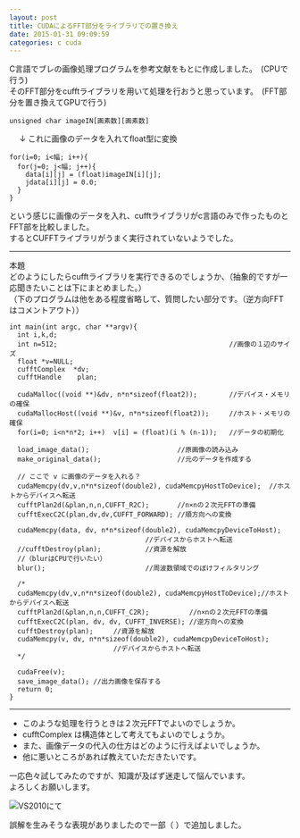 ```yaml
---
layout: post
title: CUDAによるFFT部分をライブラリでの置き換え
date: 2015-01-31 09:09:59
categories: c cuda
---
```

<!-- {% raw %} -->
<p>C言語でブレの画像処理プログラムを参考文献をもとに作成しました。　(CPUで行う)<br>
そのFFT部分をcufftライブラリを用いて処理を行おうと思っています。　(FFT部分を置き換えてGPUで行う)</p>

<pre><code>unsigned char imageIN[画素数][画素数]
</code></pre>

<p>　         ↓  これに画像のデータを入れてfloat型に変換</p>

<pre><code>for(i=0; i&lt;幅; i++){
  for(j=0; j&lt;幅; j++){
    data[i][j] = (float)imageIN[i][j];
    jdata[i][j] = 0.0;
  }
}
</code></pre>

<p>という感じに画像のデータを入れ、cufftライブラリがc言語のみで作ったものとFFT部を比較しました。<br>
するとCUFFTライブラリがうまく実行されていないようでした。</p>

<hr>

<p>本題<br>
  どのようにしたらcufftライブラリを実行できるのでしょうか、（抽象的ですが一応聞きたいことは下にまとめました。）<br>
  （下のプログラムは他をある程度省略して、質問したい部分です。（逆方向FFTはコメントアウト））</p>

<pre><code>int main(int argc, char **argv){
  int i,k,d;
  int n=512;                                           //画像の１辺のサイズ
  float *v=NULL;
  cufftComplex  *dv;
  cufftHandle    plan;

  cudaMalloc((void **)&amp;dv, n*n*sizeof(float2));        //デバイス・メモリの確保
  cudaMallocHost((void **)&amp;v, n*n*sizeof(float2));     //ホスト・メモリの確保
  for(i=0; i&lt;n*n*2; i++)  v[i] = (float)(i % (n-1));   //データの初期化

  load_image_data();                      //原画像の読み込み
  make_original_data();                   //元のデータを作成する

  // ここで v に画像のデータを入れる？
  cudaMemcpy(dv,v,n*n*sizeof(double2), cudaMemcpyHostToDevice);  //ホストからデバイスへ転送
  cufftPlan2d(&amp;plan,n,n,CUFFT_R2C);       //n×nの２次元FFTの準備
  cufftExecC2C(plan,dv,dv,CUFFT_FORWARD); //順方向への変換

  cudaMemcpy(data, dv, n*n*sizeof(double2), cudaMemcpyDeviceToHost);
                                  //デバイスからホストへ転送
  //cufftDestroy(plan);           //資源を解放
  //（blurはCPUで行いたい）
  blur();                         //周波数領域でのぼけフィルタリング

  /*
  cudaMemcpy(dv,v,n*n*sizeof(double2), cudaMemcpyHostToDevice);//ホストからデバイスへ転送
  cufftPlan2d(&amp;plan,n,n,CUFFT_C2R);          //n×nの２次元FFTの準備
  cufftExecC2C(plan, dv, dv, CUFFT_INVERSE); //逆方向への変換
  cufftDestroy(plan);     //資源を解放
  cudaMemcpy(v, dv, n*n*sizeof(double2), cudaMemcpyDeviceToHost);
                          //デバイスからホストへ転送
  */

  cudaFree(v);
  save_image_data(); //出力画像を保存する
  return 0;
}
</code></pre>

<hr>

<ul>
<li>このような処理を行うときは２次元FFTでよいのでしょうか。</li>
<li>cufftComplex は構造体として考えてもよいのでしょうか。</li>
<li>また、画像データの代入の仕方はどのように行えばよいでしょうか。</li>
<li>他に悪いところがあれば教えていただきたいです。</li>
</ul>

<p>一応色々試してみたのですが、知識が及ばず迷走して悩んでいます。<br>
よろしくお願いします。</p>

<p><img src="https://i.stack.imgur.com/lmNDt.png" alt="VS2010にて"></p>

<p>誤解を生みそうな表現がありましたので一部（ ）で追加しました。</p>
<!-- {% endraw %} -->
